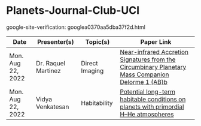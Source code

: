 # Planets-Journal-Club-UCI
google-site-verification: googlea0370aa5dba37f2d.html

Date             | Presenter(s)     |  Topic(s)        |  Paper Link    |
| ---------------  | ---------------- | ---------------- | ------------- |
|   Mon. Aug 22, 2022  | Dr. Raquel Martinez      |  Direct Imaging          |    [Near-infrared Accretion Signatures from the Circumbinary Planetary Mass Companion Delorme 1 (AB)b](https://ui.adsabs.harvard.edu/abs/2022arXiv220805016B/abstract)   
Mon. Aug 22, 2022| Vidya Venkatesan| Habitability | [Potential long-term habitable conditions on planets with primordial H–He atmospheres](https://www.nature.com/articles/s41550-022-01699-8)
